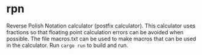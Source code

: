 # rpn
Reverse Polish Notation calculator (postfix calculator).
This calculator uses fractions so that floating point calculation errors can be avoided when possible.
The file macros.txt can be used to make macros that can be used in the calculator.
Run `cargo run` to build and run.